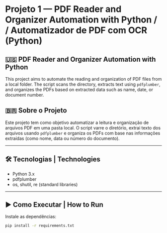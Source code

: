 # Projeto 1 — PDF Reader and Organizer Automation with Python / / Automatizador de PDF com OCR (Python)

## 🇺🇸 PDF Reader and Organizer Automation with Python
This project aims to automate the reading and organization of PDF files from a local folder. The script scans the directory, extracts text using `pdfplumber`, and organizes the PDFs based on extracted data such as name, date, or document number.


## 🇧🇷 Sobre o Projeto
Este projeto tem como objetivo automatizar a leitura e organização de arquivos PDF em uma pasta local. O script varre o diretório, extrai texto dos arquivos usando `pdfplumber` e organiza os PDFs com base nas informações extraídas (como nome, data ou número do documento).

---

## 🛠️ Tecnologias | Technologies

- Python 3.x
- pdfplumber
- os, shutil, re (standard libraries)

---

## ▶️ Como Executar | How to Run

Instale as dependências:

```bash
pip install -r requirements.txt
